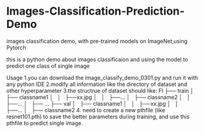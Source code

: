 # Images-Classification-Prediction-Demo
images classification demo, with pre-trained models on ImageNet,using Pytorch

this is a python demo about images classificaion and using the model to predict one class of single image 


Usage
1.you can download the image_classify_demo_0301.py and run it with any python IDE
2.modify all information like the directory of dataset and other hyperparameter
3.the structrue of dataset should like:
  FI
  ├── train
  │   ├── classname1
  │   │   ├──xx.jpg
  │   │   ├──...
  │   ├── classname2
  │   │   ├──...
  │   ├── ...
  ├── val
  │   ├── classname1
  │   │   ├──xx.jpg
  │   │   ├──...
  │   ├── classname2
4. need to create a new pthfile (like resnet101.pth) to save the better parameters during training, and use this pthfile to predict single image. 
